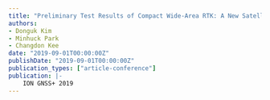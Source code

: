 ```yaml
---
title: "Preliminary Test Results of Compact Wide-Area RTK: A New Satellite-Based Augmentation System for Centimeter-Level Service"
authors:
- Donguk Kim
- Minhuck Park
- Changdon Kee
date: "2019-09-01T00:00:00Z"
publishDate: "2019-09-01T00:00:00Z"
publication_types: ["article-conference"]
publication: |-
    ION GNSS+ 2019
---
```

